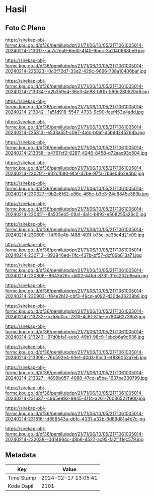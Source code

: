 # Hasil

## Foto C Plano

https://sirekap-obj-formc.kpu.go.id/df36/pemilu/pdpr/21/71/06/10/05/2171061005014-20240214-213017--ac7c2ea9-6ed0-4f40-9bec-3a2f40668be9.jpg

https://sirekap-obj-formc.kpu.go.id/df36/pemilu/pdpr/21/71/06/10/05/2171061005014-20240214-225323--0c0f72d7-33d2-429c-9666-738a10406baf.jpg

https://sirekap-obj-formc.kpu.go.id/df36/pemilu/pdpr/21/71/06/10/05/2171061005014-20240214-213034--d2b359e4-36e3-4e98-b81b-560e280520d6.jpg

https://sirekap-obj-formc.kpu.go.id/df36/pemilu/pdpr/21/71/06/10/05/2171061005014-20240214-213042--1a51d918-5547-4733-9c90-fcef453e4add.jpg

https://sirekap-obj-formc.kpu.go.id/df36/pemilu/pdpr/21/71/06/10/05/2171061005014-20240214-225813--e533a55f-c0e7-4a1c-b0af-d5b9d245264b.jpg

https://sirekap-obj-formc.kpu.go.id/df36/pemilu/pdpr/21/71/06/10/05/2171061005014-20240214-213058--b4767cf2-6287-4246-8458-d72aac93d504.jpg

https://sirekap-obj-formc.kpu.go.id/df36/pemilu/pdpr/21/71/06/10/05/2171061005014-20240214-230201--602cfb80-9faf-47be-97fa-7b6e04b2e4b0.jpg

https://sirekap-obj-formc.kpu.go.id/df36/pemilu/pdpr/21/71/06/10/05/2171061005014-20240214-230327--9b2c8f62-e96c-465c-b3e3-24c6845e383b.jpg

https://sirekap-obj-formc.kpu.go.id/df36/pemilu/pdpr/21/71/06/10/05/2171061005014-20240214-230451--8a505eb5-09a1-4a1c-b892-e508255a26c0.jpg

https://sirekap-obj-formc.kpu.go.id/df36/pemilu/pdpr/21/71/06/10/05/2171061005014-20240214-230609--14f90e4b-f488-401f-b75c-be35e4d21c09.jpg

https://sirekap-obj-formc.kpu.go.id/df36/pemilu/pdpr/21/71/06/10/05/2171061005014-20240214-230713--893846ed-11fc-437b-bf57-dcf06b813a71.jpg

https://sirekap-obj-formc.kpu.go.id/df36/pemilu/pdpr/21/71/06/10/05/2171061005014-20240214-230808--8643e26c-dd02-446d-873f-3fcc202d9eab.jpg

https://sirekap-obj-formc.kpu.go.id/df36/pemilu/pdpr/21/71/06/10/05/2171061005014-20240214-230903--f84e2b12-cbf3-49cd-a092-d30de36239b8.jpg

https://sirekap-obj-formc.kpu.go.id/df36/pemilu/pdpr/21/71/06/10/05/2171061005014-20240214-213232--b758d0cc-2310-4c6f-815e-e780462739b3.jpg

https://sirekap-obj-formc.kpu.go.id/df36/pemilu/pdpr/21/71/06/10/05/2171061005014-20240214-213243--97d0bfa1-eeb0-49b1-98c9-1ebcb6a9d636.jpg

https://sirekap-obj-formc.kpu.go.id/df36/pemilu/pdpr/21/71/06/10/05/2171061005014-20240214-213306--76b592e4-93e1-40d3-9bc3-ef886052a7eb.jpg

https://sirekap-obj-formc.kpu.go.id/df36/pemilu/pdpr/21/71/06/10/05/2171061005014-20240214-213327--4899b057-4088-47cd-a5be-1637be300799.jpg

https://sirekap-obj-formc.kpu.go.id/df36/pemilu/pdpr/21/71/06/10/05/2171061005014-20240214-231637--c965e993-9845-4114-a261-76036522f900.jpg

https://sirekap-obj-formc.kpu.go.id/df36/pemilu/pdpr/21/71/06/10/05/2171061005014-20240214-231816--d659543a-db1c-4331-a32b-6d89d81a4d7c.jpg

https://sirekap-obj-formc.kpu.go.id/df36/pemilu/pdpr/21/71/06/10/05/2171061005014-20240214-232038--0d14664c-48b6-4527-ac95-fa2f1f1ec579.jpg


## Metadata

| Key        | Value               |
| ---------- | ------------------- |
| Time Stamp | 2024-02-17 13:05:41 |
| Kode Dapil | 2101                |



